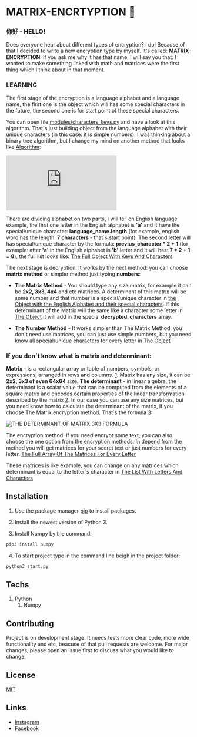 # MATRIX-ENCRTYPTION :trident:

### 你好 - HELLO!

Does everyone hear about different types of encryption? I do! Because of that I decided to write a new encryption type by myself. It's called: **MATRIX-ENCRYPTION**. If you ask me why it has that name, I will say you that: I wanted to make something linked with math and matrices were the first thing which I think about in that moment.

### LEARNING
The first stage of the encryption is a language alphabet and a language name, the first one is the object which will has some special characters in the future, the second one is for start point of these special characters.

You can open file [modules/characters_keys.py](https://github.com/nightlyds/matrix-encryption/blob/main/modules/characters_keys.py) and have a look at this algorithm. That`s just building object from the language alphabet with their unique characters (in this case: it is simple numbers). I was thinking about a binary tree algorithm, but I change my mind on another method that looks like [Algorithm](https://github.com/nightlyds/matrix-encryption/blob/main/learning_files/algorithm.jpg):

![ALGORITHM PHOTO](https://imageup.ru/img225/3701262/algorithm.jpg.html)

There are dividing alphabet on two parts, I will tell on English language example, the first one letter in the English alphabet is **'a'** and it have the special/unique character: **language_name.length** (for example, english word has the length: **7 characters** - that`s start point). The second letter will has special/unique character by the formula: **previus_character * 2 + 1** (for example: after **'a'** in the English alphabet is **'b'** letter and it will has: **7 * 2 + 1 = 8**), the full list looks like: [The Full Object With Keys And Characters](https://github.com/nightlyds/matrix-encryption/blob/main/learning_files/english_alphabet_with_characters.py)

The next stage is decryption. It works by the next method: you can choose **matrix method** or simpler method just typing **numbers**:
- **The Matrix Method** - You should type any size matrix, for example it can be **2x2, 3x3, 4x4** and etc matrices. A determinant of this matrix will be some number and that number is a special/unique character in [the Object with the English Alphabet and their special characters](https://github.com/nightlyds/matrix-encryption/blob/main/learning_files/english_alphabet_with_characters.py). If this determinant of the Matrix will the same like a character some letter in [The Object](https://github.com/nightlyds/matrix-encryption/blob/main/learning_files/english_alphabet_with_characters.py) it will add in the special **decrypted_characters** array.

- **The Number Method** - It works simpler than The Matrix Method, you don`t need use matrices, you can just use simple numbers, but you need know all special/unique characters for every letter in [The Object](https://github.com/nightlyds/matrix-encryption/blob/main/learning_files/english_alphabet_with_characters.py)

### If you don`t know what is matrix and determinant:
**Matrix** - is a rectangular array or table of numbers, symbols, or expressions, arranged in rows and columns. [1](https://en.wikipedia.org/wiki/Matrix_(mathematics)). Matrix has any size, it can be **2x2, 3x3 of even 64x64** size. **The determinant** - in linear algebra, the determinant is a scalar value that can be computed from the elements of a square matrix and encodes certain properties of the linear transformation described by the matrix [2](https://en.wikipedia.org/wiki/Determinant). In our case you can use any size matrices, but you need know how to calculate the determinant of the matrix, if you choose The Matrix encryption method. That`s the formula [3](http://mozgan.ru/Images/Matrix/14.png):

![THE DETERMINANT OF MATRIX 3X3 FORMULA](http://mozgan.ru/Images/Matrix/14.png)

The encryption method. If you need encrypt some text, you can also choose the one option from the encryption methods. In depend from the method you will get matrices for your secret text or just numbers for every letter. [The Full Array Of The Matrices For Every Letter](https://github.com/nightlyds/matrix-encryption/blob/main/learning_files/english_alphabet_with_matrices.py)

These matrices is like example, you can change on any matrices which determinant is equal to the letter`s character in [The List With Letters And Characters](https://github.com/nightlyds/matrix-encryption/blob/main/learning_files/english_alphabet_with_characters.py)

## Installation

1. Use the package manager [pip](https://pypi.org/) to install packages.

2. Install the newest version of Python 3.

3. Install Numpy by the command:

```bash
pip3 install numpy
```
4. To start project type in the command line beigh in the project folder:

```bash
python3 start.py
```

## Techs

1. Python
    1. Numpy


## Contributing
Project is on development stage. It needs tests more clear code, more wide functionality and etc, beacuse of that pull requests are welcome. For major changes, please open an issue first to discuss what you would like to change.

## License
[MIT](https://choosealicense.com/licenses/mit/)

## Links

  - [Instagram](https://www.instagram.com/_daniels11/)
  - [Facebook](https://www.facebook.com/nightly.ds)

